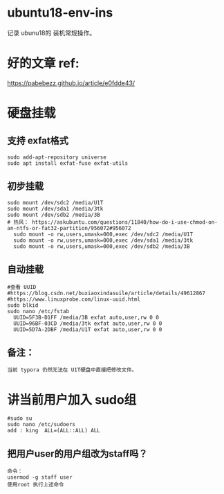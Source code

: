 # ubuntu18-env-ins
  记录 ubunu18的 装机常规操作。

# 好的文章 ref: 
  https://pabebezz.github.io/article/e0fdde43/









# 硬盘挂载

  ## 支持 exfat格式
    sudo add-apt-repository universe
    sudo apt install exfat-fuse exfat-utils
  ## 初步挂载
    sudo mount /dev/sdc2 /media/U1T
    sudo mount /dev/sda1 /media/3tk
    sudo mount /dev/sdb2 /media/3B
    # 热风： https://askubuntu.com/questions/11840/how-do-i-use-chmod-on-an-ntfs-or-fat32-partition/956072#956072
      sudo mount -o rw,users,umask=000,exec /dev/sdc2 /media/U1T
      sudo mount -o rw,users,umask=000,exec /dev/sda1 /media/3tk
      sudo mount -o rw,users,umask=000,exec /dev/sdb2 /media/3B
    
  ## 自动挂载
    #查看 UUID
    #https://blog.csdn.net/buxiaoxindasuile/article/details/49612867
    #https://www.linuxprobe.com/linux-uuid.html
    sudo blkid
    sudo nano /etc/fstab
      UUID=5F3B-D1FF /media/3B exfat auto,user,rw 0 0
      UUID=96BF-03CD /media/3tk exfat auto,user,rw 0 0
      UUID=5D7A-2DBF /media/U1T exfat auto,user,rw 0 0

  ## 备注： 
    当前 typora 仍然无法在 U1T硬盘中直接把修改文件。

# 讲当前用户加入 sudo组
    #sudo su
    sudo nano /etc/sudoers
    add : king	ALL=(ALL::ALL) ALL
     
  ## 把用户user的用户组改为staff吗？
    命令：
    usermod -g staff user
    使用root 执行上述命令










